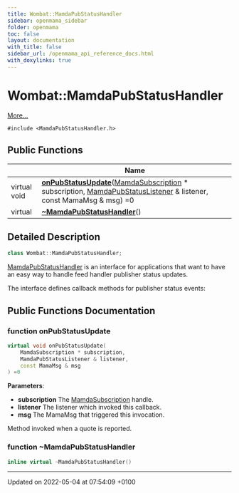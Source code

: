 ```yaml
---
title: Wombat::MamdaPubStatusHandler
sidebar: openmama_sidebar
folder: openmama
toc: false
layout: documentation
with_title: false
sidebar_url: /openmama_api_reference_docs.html
with_doxylinks: true
---
```


# Wombat::MamdaPubStatusHandler



 [More...](#detailed-description)


`#include <MamdaPubStatusHandler.h>`

## Public Functions

|                | Name           |
| -------------- | -------------- |
| virtual void | **[onPubStatusUpdate](classWombat_1_1MamdaPubStatusHandler.html#function-onpubstatusupdate)**([MamdaSubscription](classWombat_1_1MamdaSubscription.html) * subscription, [MamdaPubStatusListener](classWombat_1_1MamdaPubStatusListener.html) & listener, const MamaMsg & msg) =0 |
| virtual | **[~MamdaPubStatusHandler](classWombat_1_1MamdaPubStatusHandler.html#function-~mamdapubstatushandler)**() |

## Detailed Description

```cpp
class Wombat::MamdaPubStatusHandler;
```


[MamdaPubStatusHandler](classWombat_1_1MamdaPubStatusHandler.html) is an interface for applications that want to have an easy way to handle feed handler publisher status updates. 

 The interface defines callback methods for publisher status events: 

## Public Functions Documentation

### function onPubStatusUpdate

```cpp
virtual void onPubStatusUpdate(
    MamdaSubscription * subscription,
    MamdaPubStatusListener & listener,
    const MamaMsg & msg
) =0
```


**Parameters**: 

  * **subscription** The [MamdaSubscription](classWombat_1_1MamdaSubscription.html) handle. 
  * **listener** The listener which invoked this callback. 
  * **msg** The MamaMsg that triggered this invocation. 


Method invoked when a quote is reported.


### function ~MamdaPubStatusHandler

```cpp
inline virtual ~MamdaPubStatusHandler()
```


-------------------------------

Updated on 2022-05-04 at 07:54:09 +0100